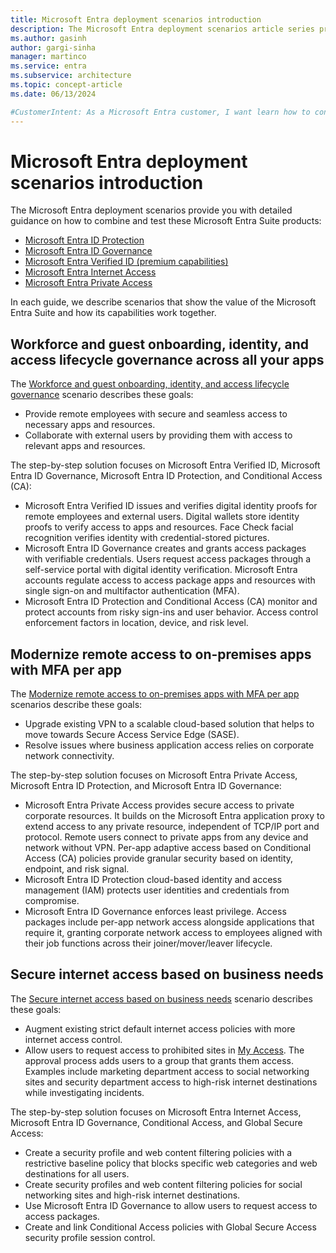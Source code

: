 ```yaml
---
title: Microsoft Entra deployment scenarios introduction
description: The Microsoft Entra deployment scenarios article series provides guidance regarding the Microsoft Entra Suite. 
ms.author: gasinh
author: gargi-sinha
manager: martinco
ms.service: entra
ms.subservice: architecture
ms.topic: concept-article
ms.date: 06/13/2024

#CustomerIntent: As a Microsoft Entra customer, I want learn how to configure the Microsoft Entra Suite products so that we can achieve best practices for them working together.
---
```

# Microsoft Entra deployment scenarios introduction

The Microsoft Entra deployment scenarios provide you with detailed guidance on how to combine and test these Microsoft Entra Suite products:

- [Microsoft Entra ID Protection](../id-protection/overview-identity-protection.md)
- [Microsoft Entra ID Governance](../id-governance/identity-governance-overview.md)
- [Microsoft Entra Verified ID (premium capabilities)](../verified-id/decentralized-identifier-overview.md)
- [Microsoft Entra Internet Access](../global-secure-access/concept-internet-access.md)
- [Microsoft Entra Private Access](../global-secure-access/concept-private-access.md)

In each guide, we describe scenarios that show the value of the Microsoft Entra Suite and how its capabilities work together.

## Workforce and guest onboarding, identity, and access lifecycle governance across all your apps

The [Workforce and guest onboarding, identity, and access lifecycle governance](deployment-scenario-workforce-guest.md) scenario describes these goals:

- Provide remote employees with secure and seamless access to necessary apps and resources.
- Collaborate with external users by providing them with access to relevant apps and resources.

The step-by-step solution focuses on Microsoft Entra Verified ID, Microsoft Entra ID Governance, Microsoft Entra ID Protection, and Conditional Access (CA):

- Microsoft Entra Verified ID issues and verifies digital identity proofs for remote employees and external users. Digital wallets store identity proofs to verify access to apps and resources. Face Check facial recognition verifies identity with credential-stored pictures.
- Microsoft Entra ID Governance creates and grants access packages with verifiable credentials. Users request access packages through a self-service portal with digital identity verification. Microsoft Entra accounts regulate access to access package apps and resources with single sign-on and multifactor authentication (MFA).
- Microsoft Entra ID Protection and Conditional Access (CA) monitor and protect accounts from risky sign-ins and user behavior. Access control enforcement factors in location, device, and risk level.

## Modernize remote access to on-premises apps with MFA per app

The [Modernize remote access to on-premises apps with MFA per app](deployment-scenario-remote-access.md) scenarios describe these goals:

- Upgrade existing VPN to a scalable cloud-based solution that helps to move towards Secure Access Service Edge (SASE).
- Resolve issues where business application access relies on corporate network connectivity.

The step-by-step solution focuses on Microsoft Entra Private Access, Microsoft Entra ID Protection, and Microsoft Entra ID Governance:

- Microsoft Entra Private Access provides secure access to private corporate resources. It builds on the Microsoft Entra application proxy to extend access to any private resource, independent of TCP/IP port and protocol. Remote users connect to private apps from any device and network without VPN. Per-app adaptive access based on Conditional Access (CA) policies provide granular security based on identity, endpoint, and risk signal.
- Microsoft Entra ID Protection cloud-based identity and access management (IAM) protects user identities and credentials from compromise.
- Microsoft Entra ID Governance enforces least privilege. Access packages include per-app network access alongside applications that require it, granting corporate network access to employees aligned with their job functions across their joiner/mover/leaver lifecycle.

## Secure internet access based on business needs

The [Secure internet access based on business needs](deployment-scenario-internet-access.md) scenario describes these goals:

- Augment existing strict default internet access policies with more internet access control.
- Allow users to request access to prohibited sites in [My Access](../id-governance/my-access-portal-overview.md). The approval process adds users to a group that grants them access. Examples include marketing department access to social networking sites and security department access to high-risk internet destinations while investigating incidents.

The step-by-step solution focuses on Microsoft Entra Internet Access, Microsoft Entra ID Governance, Conditional Access, and Global Secure Access:

- Create a security profile and web content filtering policies with a restrictive baseline policy that blocks specific web categories and web destinations for all users.
- Create security profiles and web content filtering policies for social networking sites and high-risk internet destinations.
- Use Microsoft Entra ID Governance to allow users to request access to access packages.
- Create and link Conditional Access policies with Global Secure Access security profile session control.
